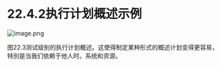 # 22.4.2执行计划概述示例

![image.png](https://static.aiwriter.net/oG3nbKxibYYPA3NySvuJdo/6YX6xUCHUK7sKqkj9rAMv8/jDnLKuvPYZ7aPcEDTWuyy2)

图22.3测试级别的执行计划概述。这使得制定某种形式的概述计划变得更容易，特別是当我们依赖于他人时。系统和资源。

